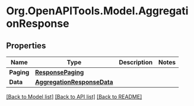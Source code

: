 
# Org.OpenAPITools.Model.AggregationResponse

## Properties

Name | Type | Description | Notes
------------ | ------------- | ------------- | -------------
**Paging** | [**ResponsePaging**](ResponsePaging.md) |  | 
**Data** | [**AggregationResponseData**](AggregationResponseData.md) |  | 

[[Back to Model list]](../README.md#documentation-for-models)
[[Back to API list]](../README.md#documentation-for-api-endpoints)
[[Back to README]](../README.md)

